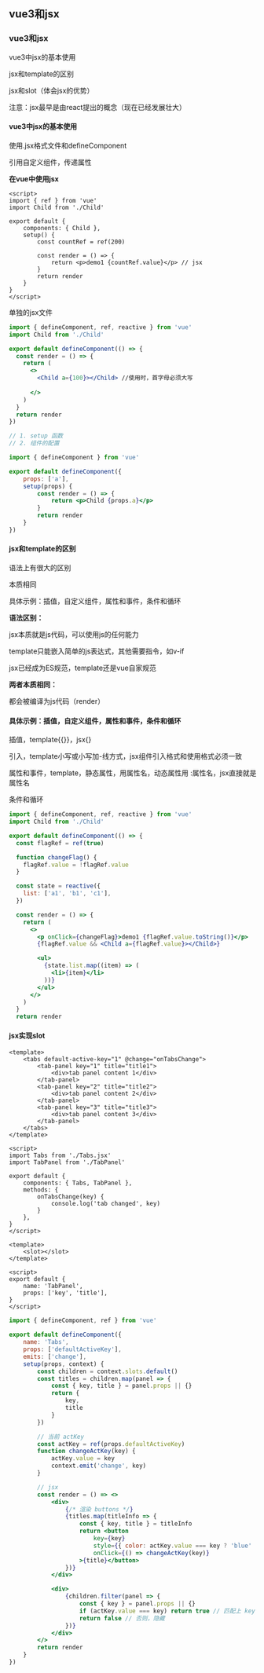 ## vue3和jsx

###  vue3和jsx

vue3中jsx的基本使用

jsx和template的区别

jsx和slot（体会jsx的优势）

注意：jsx最早是由react提出的概念（现在已经发展壮大）

#### vue3中jsx的基本使用

使用.jsx格式文件和defineComponent

引用自定义组件，传递属性

**在vue中使用jsx**

```vue
<script>
import { ref } from 'vue'
import Child from './Child'

export default {
    components: { Child },
    setup() {
        const countRef = ref(200)

        const render = () => {
            return <p>demo1 {countRef.value}</p> // jsx
        }
        return render
    }
}
</script>
```

单独的jsx文件

```jsx
import { defineComponent, ref, reactive } from 'vue'
import Child from './Child'

export default defineComponent(() => {
  const render = () => {
    return (
      <>
 		<Child a={100}></Child> //使用时，首字母必须大写
       
      </>
    )
  }
  return render
})

// 1. setup 函数
// 2. 组件的配置
```

```jsx
import { defineComponent } from 'vue'

export default defineComponent({
    props: ['a'],
    setup(props) {
        const render = () => {
            return <p>Child {props.a}</p>
        }
        return render
    }
})
```

#### jsx和template的区别

语法上有很大的区别

本质相同

具体示例：插值，自定义组件，属性和事件，条件和循环

**语法区别：**

jsx本质就是js代码，可以使用js的任何能力

template只能嵌入简单的js表达式，其他需要指令，如v-if

jsx已经成为ES规范，template还是vue自家规范

**两者本质相同：**

都会被编译为js代码（render）

#### 具体示例：插值，自定义组件，属性和事件，条件和循环

插值，template{{}}，jsx{}

引入，template小写或小写加-线方式，jsx组件引入格式和使用格式必须一致

属性和事件，template，静态属性，用属性名，动态属性用 :属性名，jsx直接就是属性名

条件和循环

```jsx
import { defineComponent, ref, reactive } from 'vue'
import Child from './Child'

export default defineComponent(() => {
  const flagRef = ref(true)

  function changeFlag() {
    flagRef.value = !flagRef.value
  }

  const state = reactive({
    list: ['a1', 'b1', 'c1'],
  })

  const render = () => {
    return (
      <>
        <p onClick={changeFlag}>demo1 {flagRef.value.toString()}</p>
        {flagRef.value && <Child a={flagRef.value}></Child>}

        <ul>
          {state.list.map((item) => (
            <li>{item}</li>
          ))}
        </ul>
      </>
    )
  }
  return render
```

#### jsx实现slot

```vue
<template>
    <tabs default-active-key="1" @change="onTabsChange">
        <tab-panel key="1" title="title1">
            <div>tab panel content 1</div>
        </tab-panel>
        <tab-panel key="2" title="title2">
            <div>tab panel content 2</div>
        </tab-panel>
        <tab-panel key="3" title="title3">
            <div>tab panel content 3</div>
        </tab-panel>
    </tabs>
</template>

<script>
import Tabs from './Tabs.jsx'
import TabPanel from './TabPanel'

export default {
    components: { Tabs, TabPanel },
    methods: {
        onTabsChange(key) {
            console.log('tab changed', key)
        }
    },
}
</script>
```

```vue
<template>
    <slot></slot>
</template>

<script>
export default {
    name: 'TabPanel',
    props: ['key', 'title'],
}
</script>
```

```jsx
import { defineComponent, ref } from 'vue'

export default defineComponent({
    name: 'Tabs',
    props: ['defaultActiveKey'],
    emits: ['change'],
    setup(props, context) {
        const children = context.slots.default()
        const titles = children.map(panel => {
            const { key, title } = panel.props || {}
            return {
                key,
                title
            }
        })

        // 当前 actKey
        const actKey = ref(props.defaultActiveKey)
        function changeActKey(key) {
            actKey.value = key
            context.emit('change', key)
        }

        // jsx
        const render = () => <>
            <div>
                {/* 渲染 buttons */}
                {titles.map(titleInfo => {
                    const { key, title } = titleInfo
                    return <button
                        key={key}
                        style={{ color: actKey.value === key ? 'blue' : '#333' }}
                        onClick={() => changeActKey(key)}
                    >{title}</button>
                })}
            </div>

            <div>
                {children.filter(panel => {
                    const { key } = panel.props || {}
                    if (actKey.value === key) return true // 匹配上 key ，则显示
                    return false // 否则，隐藏
                })}
            </div>
        </>
        return render
    }
})
```

